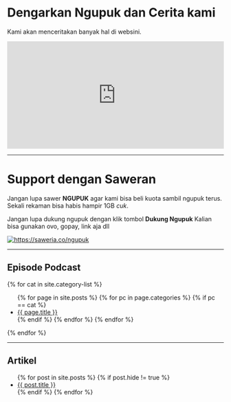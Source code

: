# Dengarkan Ngupuk dan Cerita kami

Kami akan menceritakan banyak hal di websini.

<iframe src="https://open.spotify.com/embed/show/50m3Obwrrx2Cpn0M7aanR7" width="100%" height="250" frameborder="0" allowtransparency="true" allow="encrypted-media"></iframe>

---

# Support dengan Saweran

Jangan lupa sawer **NGUPUK** agar kami bisa beli kuota sambil ngupuk terus. Sekali rekaman bisa habis hampir 1GB _cuk_.

<p>
  Jangan lupa dukung ngupuk dengan klik tombol <strong>Dukung Ngupuk</strong>
  Kalian bisa gunakan ovo, gopay, link aja dll
</p>
<p>
  <a href="https://saweria.co/ngupuk">
    <img
      src="https://dabuttonfactory.com/button.png?t=Dukung+Ngupuk&amp;f=Open+Sans-Bold&amp;ts=26&amp;tc=fff&amp;hp=45&amp;vp=20&amp;c=11&amp;bgt=unicolored&amp;bgc=15d798"
      alt="https://saweria.co/ngupuk" />
  </a>
</p>

---

## Episode Podcast

{% for cat in site.category-list %}

  <ul>
    {% for page in site.posts %}
      {% for pc in page.categories %}
        {% if pc == cat %}
          <li><a href="{{ page.url }}">{{ page.title }}</a></li>
        {% endif %}   
      {% endfor %}  
    {% endfor %}  
  </ul>
{% endfor %}

---

## Artikel

<ul>
{% for post in site.posts %}
  {% if post.hide != true %}
  <li><a href="{{ post.url }}">{{ post.title }}</a></li>
  {% endif %}
{% endfor %}
</ul>
